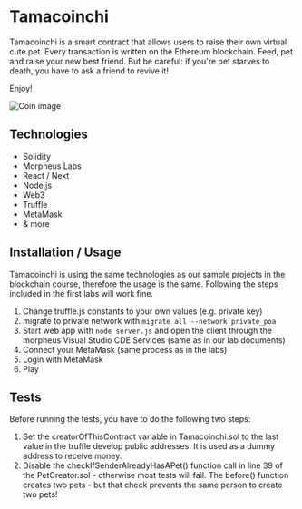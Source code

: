 # Tamacoinchi

Tamacoinchi is a smart contract that allows users to raise their own virtual cute pet. Every transaction is written on the Ethereum blockchain. Feed, pet and raise your new best friend. But be careful: if you're pet starves to death, you have to ask a friend to revive it!

Enjoy!

![Coin image](https://lunchmoney.app/assets/images/shiny-no-shadow.svg)

## Technologies

- Solidity
- Morpheus Labs
- React / Next
- Node.js
- Web3
- Truffle
- MetaMask
- & more

## Installation / Usage

Tamacoinchi is using the same technologies as our sample projects in the blockchain course, therefore the usage is the same. Following the steps included in the first labs will work fine.

1. Change truffle.js constants to your own values (e.g. private key)
2. migrate to private network with `migrate all --network private_poa`
3. Start web app with `node server.js` and open the client through the morpheus Visual Studio CDE Services (same as in our lab documents)
4. Connect your MetaMask (same process as in the labs)
5. Login with MetaMask
6. Play

## Tests

Before running the tests, you have to do the following two steps:

1. Set the creatorOfThisContract variable in Tamacoinchi.sol to the last value in the truffle develop public addresses. It is used as a dummy address to receive money.
2. Disable the checkIfSenderAlreadyHasAPet() function call in line 39 of the PetCreator.sol - otherwise most tests will fail. The before() function creates two pets - but that check prevents the same person to create two pets!
